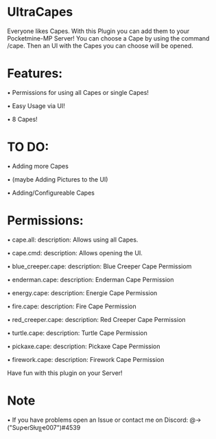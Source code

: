 # UltraCapes
Everyone likes Capes. With this Plugin you can add them to your Pocketmine-MP Server! 
You can choose a Cape by using the command /cape. Then an UI with the Capes you can choose will be opened.


# Features:
   
• Permissions for using all Capes or single Capes!
   
• Easy Usage via UI!
  
• 8 Capes!


# TO DO:

• Adding more Capes

• (maybe Adding Pictures to the UI)

• Adding/Configureable Capes


# Permissions:

• cape.all:
description: Allows using all Capes.

• cape.cmd:
description: Allows opening the UI.

• blue_creeper.cape:
description: Blue Creeper Cape Permissiom

• enderman.cape:
description: Enderman Cape Permission

• energy.cape:
description: Energie Cape Permission

• fire.cape:
description: Fire Cape Permission

• red_creeper.cape:
description: Red Creeper Cape Permission

• turtle.cape:
description: Turtle Cape Permission

• pickaxe.cape:
description: Pickaxe Cape Permission

• firework.cape:
description: Firework Cape Permission


Have fun with this plugin on your Server!
 
# Note


• If you have problems open an Issue or contact me on Discord:
  @->("SυρҽɾSƚυʅʅҽ007")#4539 
